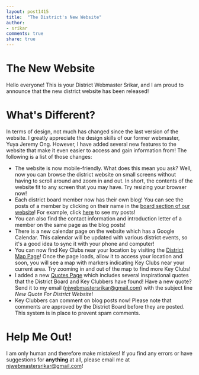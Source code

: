 ```yaml
---
layout: post1415
title:  "The District's New Website"
author:
- srikar
comments: true
share: true
---
```


# The New Website

Hello everyone! This is your District Webmaster Srikar, and I am proud to announce that the new district website has been released!

# What's Different?

In terms of design, not much has changed since the last version of the website. I greatly appreciate the design skills of our former webmaster, Yuya Jeremy Ong. However, I have added several new features to the website that make it even easier to access and gain information from! The following is a list of those changes:

- The website is now mobile-friendly. What does this mean you ask? Well, now you can browse the district website on small screens without having to scroll around and zoom in and out. In short, the contents of the website fit to any screen that you may have. Try resizing your browser now!
- Each district board member now has their own blog! You can see the posts of a member by clicking on their name in the [board section of our website](/board/)! For example, click [here](/board/srikar.html) to see my posts!
- You can also find the contact information and introduction letter of a member on the same page as the blog posts!
- There is a new calendar page on the website which has a Google Calendar. This calendar will be updated with various district events, so it's a good idea to sync it with your phone and computer!
- You can now find Key Clubs near your location by visiting the [District Map Page](/resources/district-map)! Once the page loads, allow it to access your location and soon, you will see a map with markers indicating Key Clubs near your current area. Try zooming in and out of the map to find more Key Clubs!
- I added a new [Quotes Page](/quotes) which includes several inspirational quotes that the District Board and Key Clubbers have found! Have a new quote? Send it to my email ([njwebmastersrikar@gmail.com](mailto:njwebmastersrikar@gmail.com)) with the subject line *New Quote For District Website*!
- Key Clubbers can comment on blog posts now! Please note that comments are approved by the District Board before they are posted. This system is in place to prevent spam comments.

# Help Me Out!

I am only human and therefore make mistakes! If you find any errors or have suggestions for **anything** at all, please email me at [njwebmastersrikar@gmail.com](mailto:njwebmastersrikar@gmail.com)!
